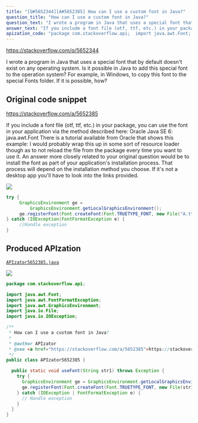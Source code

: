 ```yaml
---
title: "[Q#5652344][A#5652385] How can I use a custom font in Java?"
question_title: "How can I use a custom font in Java?"
question_text: "I wrote a program in Java that uses a special font that by default doesn't exist on any operating system. Is it possible in Java to add this special font to the operation system? For example, in Windows, to copy this font to the special Fonts folder. If it is possible, how?"
answer_text: "If you include a font file (otf, ttf, etc.) in your package, you can use the font in your application via the method described here: Oracle Java SE 6: java.awt.Font There is a tutorial available from Oracle that shows this example: I would probably wrap this up in some sort of resource loader though as to not reload the file from the package every time you want to use it. An answer more closely related to your original question would be to install the font as part of your application's installation process. That process will depend on the installation method you choose. If it's not a desktop app you'll have to look into the links provided."
apization_code: "package com.stackoverflow.api;  import java.awt.Font; import java.awt.FontFormatException; import java.awt.GraphicsEnvironment; import java.io.File; import java.io.IOException;  /**  * How can I use a custom font in Java?  *  * @author APIzator  * @see <a href=\"https://stackoverflow.com/a/5652385\">https://stackoverflow.com/a/5652385</a>  */ public class APIzator5652385 {    public static void useFont(String str1) throws Exception {     try {       GraphicsEnvironment ge = GraphicsEnvironment.getLocalGraphicsEnvironment();       ge.registerFont(Font.createFont(Font.TRUETYPE_FONT, new File(str1)));     } catch (IOException | FontFormatException e) {       // Handle exception     }   } }"
---
```


https://stackoverflow.com/q/5652344

I wrote a program in Java that uses a special font that by default doesn&#x27;t exist on any operating system.
Is it possible in Java to add this special font to the operation system? For example, in Windows, to copy this font to the special Fonts folder.
If it is possible, how?



## Original code snippet

https://stackoverflow.com/a/5652385

If you include a font file (otf, ttf, etc.) in your package, you can use the font in your application via the method described here:
Oracle Java SE 6: java.awt.Font
There is a tutorial available from Oracle that shows this example:
I would probably wrap this up in some sort of resource loader though as to not reload the file from the package every time you want to use it.
An answer more closely related to your original question would be to install the font as part of your application&#x27;s installation process. That process will depend on the installation method you choose. If it&#x27;s not a desktop app you&#x27;ll have to look into the links provided.

<div class="code-logo"><img src="/stackoverflow.png" /></div>

```java
try {
     GraphicsEnvironment ge = 
         GraphicsEnvironment.getLocalGraphicsEnvironment();
     ge.registerFont(Font.createFont(Font.TRUETYPE_FONT, new File("A.ttf")));
} catch (IOException|FontFormatException e) {
     //Handle exception
}
```

## Produced APIzation

[`APIzator5652385.java`](https://github.com/pasqualesalza/apization-temp-data/raw/master/search/APIzator5652385.java)

<div class="code-logo"><img src="/apizator.png" /></div>

```java
package com.stackoverflow.api;

import java.awt.Font;
import java.awt.FontFormatException;
import java.awt.GraphicsEnvironment;
import java.io.File;
import java.io.IOException;

/**
 * How can I use a custom font in Java?
 *
 * @author APIzator
 * @see <a href="https://stackoverflow.com/a/5652385">https://stackoverflow.com/a/5652385</a>
 */
public class APIzator5652385 {

  public static void useFont(String str1) throws Exception {
    try {
      GraphicsEnvironment ge = GraphicsEnvironment.getLocalGraphicsEnvironment();
      ge.registerFont(Font.createFont(Font.TRUETYPE_FONT, new File(str1)));
    } catch (IOException | FontFormatException e) {
      // Handle exception
    }
  }
}

```